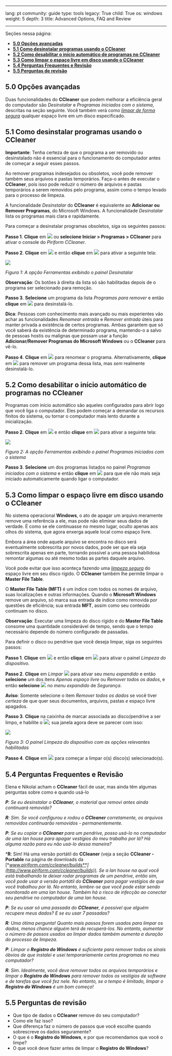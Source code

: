 

---

lang: pt
community: guide
type: tools
legacy: True
child: True
os: windows
weight: 5
depth: 3
title: Advanced Options, FAQ and Review

---

Seções nessa página:

- [**5.0 Opções avançadas**](#5.0)
- [**5.1 Como desinstalar programas usando o CCleaner**](#5.1)
- [**5.2 Como desabilitar o início automático de programas no CCleaner**](#5.2)
- [**5.3 Como limpar o espaço livre em disco usando o CCleaner**](#5.3)
- [**5.4 Perguntas Frequentes e Revisão**](#5.4)
- [**5.5 Perguntas de revisão**](#5.5)


<a name="5.0"></a>
## 5.0 Opções avançadas ##

Duas funcionalidades do **CCleaner** que podem melhorar a eficiência geral do computador são *Desinstalar* e *Programas iniciados com o sistema*, descritas na seção seguinte. Você também verá como [*limpar de forma segura*](/pt/glossary#Wiping) qualquer espaço livre em um disco especificado.


<a name="5.1"></a>
## 5.1 Como desinstalar programas usando o CCleaner ##

**Importante**: Tenha certeza de que o programa a ser removido ou desinstalado não é essencial para o funcionamento do computador antes de começar a seguir esses passos.

Ao remover programas indesejados ou obsoletos, você pode remover também seus arquivos e pastas temporários. Faça-o antes de executar o **CCleaner**, pois isso pode reduzir o número de arquivos e pastas temporários a serem removidos pelo programa, assim como o tempo levado para o processo de limpeza.

A funcionalidade *Desinstalar* do **CCleaner** é equivalente ao **Adicionar ou Remover Programas**, do Microsoft Windows. A funcionalidade *Desinstalar* lista os programas mais clara e rapidamente.

Para começar a desinstalar programas obsoletos, siga os seguintes passos:

**Passo 1**. **Clique** em ![](/sbox/screen/ccleaner-pt/13.png) ou **selecione Iniciar > Programas > CCleaner** para ativar o console do *Piriform CCleaner*.

**Passo 2**. **Clique** em ![](/sbox/screen/ccleaner-pt/50.png) e então **clique** em ![](/sbox/screen/ccleaner-pt/51.png) para ativar a seguinte tela:

![](/sbox/screen/ccleaner-pt/52.png)

*Figura 1: A opção Ferramentas exibindo o painel Desinstalar*

**Observação**: Os botões à direita da lista só são habilitadas depois de o programa ser selecionado para remoção.

**Passo 3**. **Selecione** um programa da lista *Programas para remover* e então **clique** em ![](/sbox/screen/ccleaner-pt/53.png) para desinstalá-lo.

**Dica**: Pessoas com conhecimento mais avançado ou mais experientes vão achar as funcionalidades *Renomear entrada* e *Remover entrada* úteis para manter privada a existência de certos programas. Ambas garantem que só você saberá da existência de determinado programa, mantendo-o a salvo de pessoas hostis ou malignas que possam usar a função **Adicionar/Remover Programas do Microsoft Windows** ou o **CCleaner** para vê-lo.

**Passo 4**. **Clique** em ![](/sbox/screen/ccleaner-pt/54.png) para renomear o programa. Alternativamente, **clique** em ![](/sbox/screen/ccleaner-pt/55.png) para remover um programa dessa lista, mas *sem* realmente desinstalá-lo.


<a name="5.2"></a>
## 5.2 Como desabilitar o início automático de programas no CCleaner ##

Programas com início automático são aqueles configurados para abrir logo que você liga o computador. Eles podem começar a demandar os recursos finitos do sistema, ou tornar o computador mais lento durante a inicialização.

**Passo 2**. **Clique** em ![](/sbox/screen/ccleaner-pt/50.png) e então **clique** em ![](/sbox/screen/ccleaner-pt/56.png) para ativar a seguinte tela:

![](/sbox/screen/ccleaner-pt/57.png) 

*Figura 2: A opção Ferramentas exibindo o painel Programas iniciados com o sistema*

**Passo 3**. **Selecione** um dos programas listados no painel *Programas iniciados com o sistema* e então **clique** em ![](/sbox/screen/ccleaner-pt/58.png) para que ele não mais seja iniciado automaticamente quando ligar o computador.


<a name="5.3"></a>
## 5.3 Como limpar o espaço livre em disco usando o CCleaner ##

No sistema operacional **Windows**, o ato de apagar um arquivo meramente remove uma referência a ele, mas pode não eliminar seus dados de verdade. É como se ele continuasse no mesmo lugar, oculto apenas aos olhos do sistema, que agora enxerga aquele local como espaço livre.

Embora a área onde aquele arquivo se encontra no disco será eventualmente sobrescrita por novos dados, pode ser que ela seja sobrescrita apenas em parte, tornando possível a uma pessoa habilidosa remontar algumas ou até mesmo todas as partes daquele arquivo.

Você pode evitar que isso aconteça fazendo uma [*limpeza segura*](/pt/glossary#Wiping) do espaço livre em seu disco rígido. O **CCleaner** também lhe permite limpar o **Master File Table**.

O **Master File Table (MFT)** é um índice com todos os nomes de arquivo, suas localizações e outras informações. Quando o **Microsoft Windows** remove um arquivo, só marca sua entrada de índice como removida por questões de eficiência; sua entrada **MFT**, assim como seu conteúdo continuam no disco.

**Observação**: Executar uma limpeza do disco rígido e do **Master File Table** consome uma quantidade considerável de tempo, sendo que o tempo necessário depende do número configurado de passadas.

Para definir o disco ou pendrive que você deseja limpar, siga os seguintes passos:

**Passo 1**. **Clique** em ![](/sbox/screen/ccleaner-pt/61.png) e então **clique** em ![](/sbox/screen/ccleaner-pt/62.png) para ativar o painel *Limpeza do dispositivo*.

**Passo 2**. **Clique** em *Limpar* ![](/sbox/screen/ccleaner-pt/04.png) para ativar seu *menu expandido* e então **selecione** um dos itens *Apenas espaço livre* ou *Remover todos os dados*, e então **selecione** ![](/sbox/screen/ccleaner-pt/59.png) no *menu expandido* de *Segurança*.

**Aviso**: Somente selecione o item *Remover todos os dados* se você tiver *certeza* de que quer seus documentos, arquivos, pastas *e* espaço livre apagados.

**Passo 3**. **Clique** na caixinha de marcar associada ao disco/pendrive a ser limpo, e habilite o ![](/sbox/screen/ccleaner-pt/64.png); sua janela agora deve se parecer com isso:

![](/sbox/screen/ccleaner-pt/65.png)

*Figura 3: O painel Limpeza do dispositivo com as opções relevantes habilitadas*

**Passo 4**. **Clique** em ![](/sbox/screen/ccleaner-pt/64.png) para começar a limpar o(s) disco(s) selecionado(s).


<a name="5.4"></a>
## 5.4 Perguntas Frequentes e Revisão ##

Elena e Nikolai acham o **CCleaner** fácil de usar, mas ainda têm algumas perguntas sobre como e quando usá-lo

<div class="background" markdown="1">

***P**: Se eu desinstalar o **CCleaner**, o material que removi antes ainda continuará removido?*

***R**: Sim. Se você configurou e rodou o **CCleaner** corretamente, os arquivos removidos continuarão removidos - permanentemente.*

***P**: Se eu copiar o **CCleaner** para um pendrive, posso usá-lo no computador de uma lan house para apagar vestígios do meu trabalho por lá? Há alguma razão para eu não usá-lo dessa maneira?*

***R**: Sim! Há uma versão portátil do **CCleaner** (veja a seção **CCleaner - Portable** na página de downloads da [**www.piriform.com/ccleaner/builds**](http://www.piriform.com/ccleaner/builds)). Se a lan house na qual você está trabalhando te deixar rodar programas de um pendrive, então sim, você pode usar a versão portátil do **CCleaner** para pagar vestígios de que você trabalhou por lá. No entanto, lembre-se que você pode estar sendo monitorado em uma lan house. Também há o risco de infecção ao conectar seu pendrive no computador de uma lan house.*

***P**: Se eu usar só uma passada do **CCleaner**, é possível que alguém recupere meus dados? E se eu usar 7 passadas?*

***R**: Uma ótima pergunta! Quanto mais passos forem usados para limpar os dados, menos chance alguém terá de recuperá-los. No entanto, aumentar o número de passos usados ao limpar dados também aumenta a duração do processo de limpeza.*

***P**: Limpar o **Registro do Windows** é suficiente para remover todos os sinais óbvios de que instalei e usei temporariamente certos programas no meu computador?*

***R**: Sim. Idealmente, você deve remover todos os arquivos temporários e limpar o **Registro do Windows** para remover todos os vestígios de software e de tarefas que você fez nele. No entanto, se o tempo é limitado, limpar o **Registro do Windows** é um bom começo!*

</div>


<a name="5.5"></a>
## 5.5 Perguntas de revisão ##

  * Que tipo de dados o **CCleaner** remove do seu computador?
  * Como ele faz isso?
  * Que diferença faz o número de passos que você escolhe quando sobrescreve os dados seguramente?
  * O que é o **Registro do Windows**, e por que recomendamos que você o limpe?
  * O que você deve fazer antes de limpar o **Registro do Windows**?

